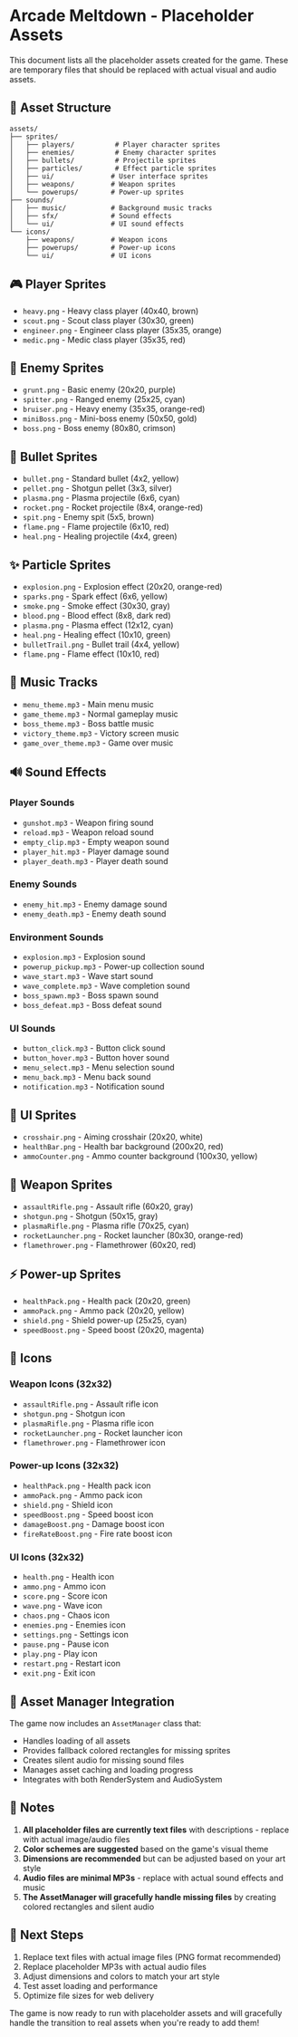 # Arcade Meltdown - Placeholder Assets

This document lists all the placeholder assets created for the game. These are temporary files that should be replaced with actual visual and audio assets.

## 📁 Asset Structure

```
assets/
├── sprites/
│   ├── players/          # Player character sprites
│   ├── enemies/          # Enemy character sprites
│   ├── bullets/          # Projectile sprites
│   ├── particles/        # Effect particle sprites
│   ├── ui/              # User interface sprites
│   ├── weapons/         # Weapon sprites
│   └── powerups/        # Power-up sprites
├── sounds/
│   ├── music/           # Background music tracks
│   ├── sfx/             # Sound effects
│   └── ui/              # UI sound effects
└── icons/
    ├── weapons/         # Weapon icons
    ├── powerups/        # Power-up icons
    └── ui/              # UI icons
```

## 🎮 Player Sprites
- `heavy.png` - Heavy class player (40x40, brown)
- `scout.png` - Scout class player (30x30, green)
- `engineer.png` - Engineer class player (35x35, orange)
- `medic.png` - Medic class player (35x35, red)

## 👾 Enemy Sprites
- `grunt.png` - Basic enemy (20x20, purple)
- `spitter.png` - Ranged enemy (25x25, cyan)
- `bruiser.png` - Heavy enemy (35x35, orange-red)
- `miniBoss.png` - Mini-boss enemy (50x50, gold)
- `boss.png` - Boss enemy (80x80, crimson)

## 🔫 Bullet Sprites
- `bullet.png` - Standard bullet (4x2, yellow)
- `pellet.png` - Shotgun pellet (3x3, silver)
- `plasma.png` - Plasma projectile (6x6, cyan)
- `rocket.png` - Rocket projectile (8x4, orange-red)
- `spit.png` - Enemy spit (5x5, brown)
- `flame.png` - Flame projectile (6x10, red)
- `heal.png` - Healing projectile (4x4, green)

## ✨ Particle Sprites
- `explosion.png` - Explosion effect (20x20, orange-red)
- `sparks.png` - Spark effect (6x6, yellow)
- `smoke.png` - Smoke effect (30x30, gray)
- `blood.png` - Blood effect (8x8, dark red)
- `plasma.png` - Plasma effect (12x12, cyan)
- `heal.png` - Healing effect (10x10, green)
- `bulletTrail.png` - Bullet trail (4x4, yellow)
- `flame.png` - Flame effect (10x10, red)

## 🎵 Music Tracks
- `menu_theme.mp3` - Main menu music
- `game_theme.mp3` - Normal gameplay music
- `boss_theme.mp3` - Boss battle music
- `victory_theme.mp3` - Victory screen music
- `game_over_theme.mp3` - Game over music

## 🔊 Sound Effects
### Player Sounds
- `gunshot.mp3` - Weapon firing sound
- `reload.mp3` - Weapon reload sound
- `empty_clip.mp3` - Empty weapon sound
- `player_hit.mp3` - Player damage sound
- `player_death.mp3` - Player death sound

### Enemy Sounds
- `enemy_hit.mp3` - Enemy damage sound
- `enemy_death.mp3` - Enemy death sound

### Environment Sounds
- `explosion.mp3` - Explosion sound
- `powerup_pickup.mp3` - Power-up collection sound
- `wave_start.mp3` - Wave start sound
- `wave_complete.mp3` - Wave completion sound
- `boss_spawn.mp3` - Boss spawn sound
- `boss_defeat.mp3` - Boss defeat sound

### UI Sounds
- `button_click.mp3` - Button click sound
- `button_hover.mp3` - Button hover sound
- `menu_select.mp3` - Menu selection sound
- `menu_back.mp3` - Menu back sound
- `notification.mp3` - Notification sound

## 🎯 UI Sprites
- `crosshair.png` - Aiming crosshair (20x20, white)
- `healthBar.png` - Health bar background (200x20, red)
- `ammoCounter.png` - Ammo counter background (100x30, yellow)

## 🔧 Weapon Sprites
- `assaultRifle.png` - Assault rifle (60x20, gray)
- `shotgun.png` - Shotgun (50x15, gray)
- `plasmaRifle.png` - Plasma rifle (70x25, cyan)
- `rocketLauncher.png` - Rocket launcher (80x30, orange-red)
- `flamethrower.png` - Flamethrower (60x20, red)

## ⚡ Power-up Sprites
- `healthPack.png` - Health pack (20x20, green)
- `ammoPack.png` - Ammo pack (20x20, yellow)
- `shield.png` - Shield power-up (25x25, cyan)
- `speedBoost.png` - Speed boost (20x20, magenta)

## 🎨 Icons
### Weapon Icons (32x32)
- `assaultRifle.png` - Assault rifle icon
- `shotgun.png` - Shotgun icon
- `plasmaRifle.png` - Plasma rifle icon
- `rocketLauncher.png` - Rocket launcher icon
- `flamethrower.png` - Flamethrower icon

### Power-up Icons (32x32)
- `healthPack.png` - Health pack icon
- `ammoPack.png` - Ammo pack icon
- `shield.png` - Shield icon
- `speedBoost.png` - Speed boost icon
- `damageBoost.png` - Damage boost icon
- `fireRateBoost.png` - Fire rate boost icon

### UI Icons (32x32)
- `health.png` - Health icon
- `ammo.png` - Ammo icon
- `score.png` - Score icon
- `wave.png` - Wave icon
- `chaos.png` - Chaos icon
- `enemies.png` - Enemies icon
- `settings.png` - Settings icon
- `pause.png` - Pause icon
- `play.png` - Play icon
- `restart.png` - Restart icon
- `exit.png` - Exit icon

## 🔄 Asset Manager Integration

The game now includes an `AssetManager` class that:
- Handles loading of all assets
- Provides fallback colored rectangles for missing sprites
- Creates silent audio for missing sound files
- Manages asset caching and loading progress
- Integrates with both RenderSystem and AudioSystem

## 📝 Notes

1. **All placeholder files are currently text files** with descriptions - replace with actual image/audio files
2. **Color schemes are suggested** based on the game's visual theme
3. **Dimensions are recommended** but can be adjusted based on your art style
4. **Audio files are minimal MP3s** - replace with actual sound effects and music
5. **The AssetManager will gracefully handle missing files** by creating colored rectangles and silent audio

## 🚀 Next Steps

1. Replace text files with actual image files (PNG format recommended)
2. Replace placeholder MP3s with actual audio files
3. Adjust dimensions and colors to match your art style
4. Test asset loading and performance
5. Optimize file sizes for web delivery

The game is now ready to run with placeholder assets and will gracefully handle the transition to real assets when you're ready to add them!
